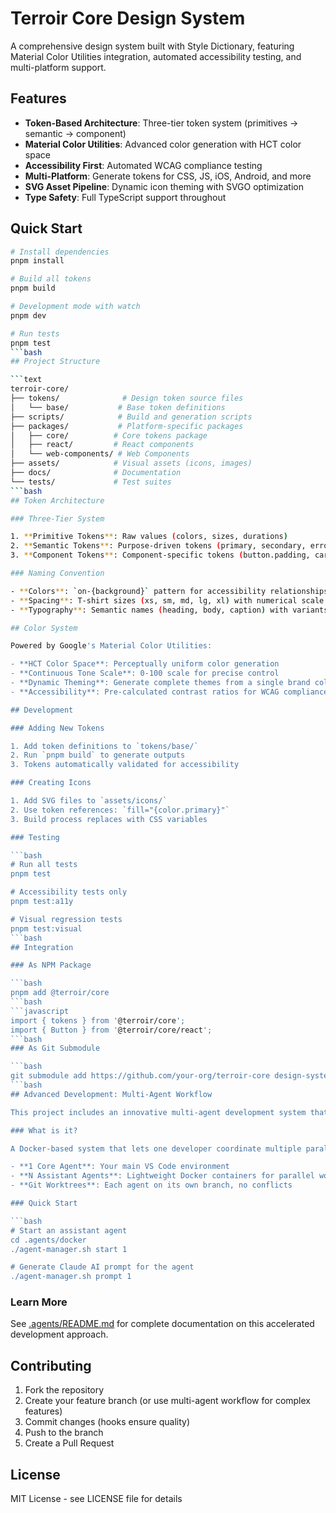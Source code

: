 # Terroir Core Design System

A comprehensive design system built with Style Dictionary, featuring Material Color Utilities integration, automated accessibility testing, and multi-platform support.

## Features

- **Token-Based Architecture**: Three-tier token system (primitives → semantic → component)
- **Material Color Utilities**: Advanced color generation with HCT color space
- **Accessibility First**: Automated WCAG compliance testing
- **Multi-Platform**: Generate tokens for CSS, JS, iOS, Android, and more
- **SVG Asset Pipeline**: Dynamic icon theming with SVGO optimization
- **Type Safety**: Full TypeScript support throughout

## Quick Start

````bash
# Install dependencies
pnpm install

# Build all tokens
pnpm build

# Development mode with watch
pnpm dev

# Run tests
pnpm test
```bash
## Project Structure

```text
terroir-core/
├── tokens/              # Design token source files
│   └── base/           # Base token definitions
├── scripts/            # Build and generation scripts
├── packages/           # Platform-specific packages
│   ├── core/          # Core tokens package
│   ├── react/         # React components
│   └── web-components/ # Web Components
├── assets/            # Visual assets (icons, images)
├── docs/              # Documentation
└── tests/             # Test suites
```bash
## Token Architecture

### Three-Tier System

1. **Primitive Tokens**: Raw values (colors, sizes, durations)
2. **Semantic Tokens**: Purpose-driven tokens (primary, secondary, error)
3. **Component Tokens**: Component-specific tokens (button.padding, card.shadow)

### Naming Convention

- **Colors**: `on-{background}` pattern for accessibility relationships
- **Spacing**: T-shirt sizes (xs, sm, md, lg, xl) with numerical scale
- **Typography**: Semantic names (heading, body, caption) with variants

## Color System

Powered by Google's Material Color Utilities:

- **HCT Color Space**: Perceptually uniform color generation
- **Continuous Tone Scale**: 0-100 scale for precise control
- **Dynamic Theming**: Generate complete themes from a single brand color
- **Accessibility**: Pre-calculated contrast ratios for WCAG compliance

## Development

### Adding New Tokens

1. Add token definitions to `tokens/base/`
2. Run `pnpm build` to generate outputs
3. Tokens automatically validated for accessibility

### Creating Icons

1. Add SVG files to `assets/icons/`
2. Use token references: `fill="{color.primary}"`
3. Build process replaces with CSS variables

### Testing

```bash
# Run all tests
pnpm test

# Accessibility tests only
pnpm test:a11y

# Visual regression tests
pnpm test:visual
```bash
## Integration

### As NPM Package

```bash
pnpm add @terroir/core
```bash
```javascript
import { tokens } from '@terroir/core';
import { Button } from '@terroir/core/react';
```bash
### As Git Submodule

```bash
git submodule add https://github.com/your-org/terroir-core design-system
```bash
## Advanced Development: Multi-Agent Workflow

This project includes an innovative multi-agent development system that enables parallel development with 70% less memory usage than traditional approaches.

### What is it?

A Docker-based system that lets one developer coordinate multiple parallel tasks:

- **1 Core Agent**: Your main VS Code environment
- **N Assistant Agents**: Lightweight Docker containers for parallel work
- **Git Worktrees**: Each agent on its own branch, no conflicts

### Quick Start

```bash
# Start an assistant agent
cd .agents/docker
./agent-manager.sh start 1

# Generate Claude AI prompt for the agent
./agent-manager.sh prompt 1
````

### Learn More

See [.agents/README.md](.agents/README.md) for complete documentation on this accelerated development approach.

## Contributing

1. Fork the repository
2. Create your feature branch (or use multi-agent workflow for complex features)
3. Commit changes (hooks ensure quality)
4. Push to the branch
5. Create a Pull Request

## License

MIT License - see LICENSE file for details
